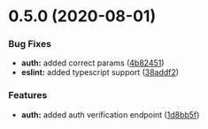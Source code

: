 # 0.5.0 (2020-08-01)


### Bug Fixes

* **auth:** added correct params ([4b82451](https://github.com/justin-elias/api-bckstudio/commit/4b824516586f63dfa729357de053db75c5032b4a))
* **eslint:** added typescript support ([38addf2](https://github.com/justin-elias/api-bckstudio/commit/38addf27c5113c6f9102e97ff326c07a6e88ba6e))


### Features

* **auth:** added auth verification endpoint ([1d8bb5f](https://github.com/justin-elias/api-bckstudio/commit/1d8bb5f5e8fe850f53e144fced3f6b4cacea4d49))



